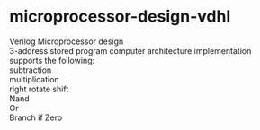 microprocessor-design-vdhl
==========================

Verilog Microprocessor design<br />
3-address stored program computer architecture implementation<br />
supports the following:<br />
subtraction<br />
multiplication<br />
right rotate shift<br />
Nand<br />
Or<br />
Branch if Zero<br />
